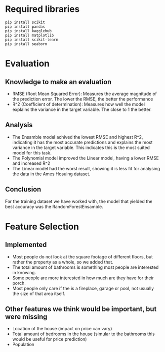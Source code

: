 # Required libraries


```
pip install scikit
pip install pandas
pip install kagglehub
pip install matplotlib
pip install scikit-learn
pip install seaborn
```

# Evaluation

## Knowledge to make an evaluation

- RMSE (Root Mean Squared Error): Measures the average magnitude of the prediction error. The lower the RMSE, the better the performance
- R^2 (Coefficient of determination): Measures how well the model explains the variance in the target variable. The close to 1 the better.

## Analysis
- The Ensamble model achived the lowest RMSE and highest R^2, indicating it has the most accurate predictions and explains the most variance in the target variable. This indicates this is the most suited model for this task.
- The Polynomial model improved the Linear model, having a lower RMSE and increased R^2
- The Linear model had the worst result, showing it is less fit for analysing the data in the Ames Hosuing dataset.

## Conclusion
For the training dataset we have worked with, the model that yielded the best accuracy was the RandomForestEnsamble.

# Feature Selection

## Implemented
- Most people do not look at the square footage of different floors, but rather the property as a whole, so we added that.
- The total amount of bathrooms is something most people are interested in knowing.
- Some people are more interested in how much are they have for their porch.
- Most people only care if the is a fireplace, garage or pool, not usually the size of that area itself.

## Other features we think would be important, but were missing
- Location of the house (impact on price can vary)
- Total amount of bedrooms in the house (simular to the bathrooms this would be useful for price prediction)
- Population 